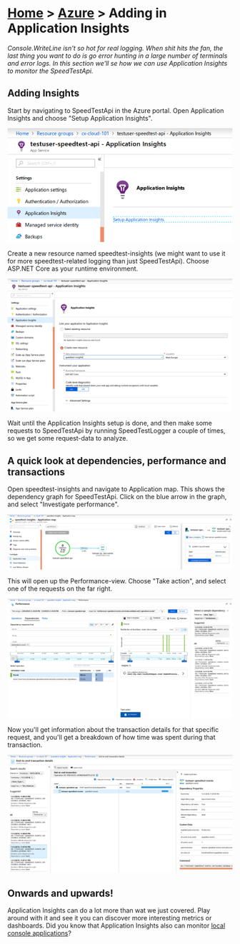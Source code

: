 [Home](../) > [Azure](index) > Adding in Application Insights
=============================================================
_Console.WriteLine isn't so hot for real logging. When shit hits the fan, the last thing you want to do is go error hunting in a large number of terminals and error logs. In this section we'll se how we can use Application Insights to monitor the SpeedTestApi._

Adding Insights
---------------
Start by navigating to SpeedTestApi in the Azure portal. Open Application Insights and choose "Setup Application Insights".

![application-insights-1](images/application-insights-1.png)

Create a new resource named speedtest-insights (we might want to use it for more speedtest-related logging than just SpeedTestApi). Choose ASP.NET Core as your runtime environment.

![application-insights-2](images/application-insights-2.png)

Wait until the Application Insights setup is done, and then make some requests to SpeedTestApi by running SpeedTestLogger a couple of times, so we get some request-data to analyze.

A quick look at dependencies, performance and transactions
----------------------------------------------------------
Open speedtest-insights and navigate to Application map. This shows the dependency graph for SpeedTestApi. Click on the blue arrow in the graph, and select "Investigate performance".

![application-insights-3](images/application-insights-3.png)

This will open up the Performance-view. Choose "Take action", and select one of the requests on the far right.

![application-insights-4](images/application-insights-4.png)

Now you'll get information about the transaction details for that specific request, and you'll get a breakdown of how time was spent during that transaction.

![application-insights-5](images/application-insights-5.png)

Onwards and upwards!
--------------------
Application Insights can do a lot more than wat we just covered. Play around with it and see it you can discover more interesting metrics or dashboards. Did you know that Application Insights also can monitor [local console applications](https://docs.microsoft.com/en-us/azure/application-insights/application-insights-console?toc=/azure/azure-monitor/toc.json)?
